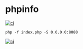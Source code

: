 # phpinfo
[![ci](https://github.com/franmvida/santander-phpinfo/actions/workflows/ci.yaml/badge.svg)](https://github.com/franmvida/santander-phpinfo/actions/workflows/ci.yaml)

```
php -f index.php -S 0.0.0.0:8080
```
[![ci](https://github.com/franmvida/santander-phpinfo/actions/workflows/ci.yaml/badge.svg?branch=docker-separado)](https://github.com/franmvida/santander-phpinfo/actions/workflows/ci.yaml)
